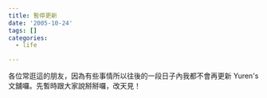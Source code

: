 ```yaml
---
title: 暫停更新
date: '2005-10-24'
tags: []
categories:
  - life

---
```

各位常逛這的朋友，因為有些事情所以往後的一段日子內我都不會再更新 Yuren's 文舖囉。先暫時跟大家說掰掰囉，改天見！